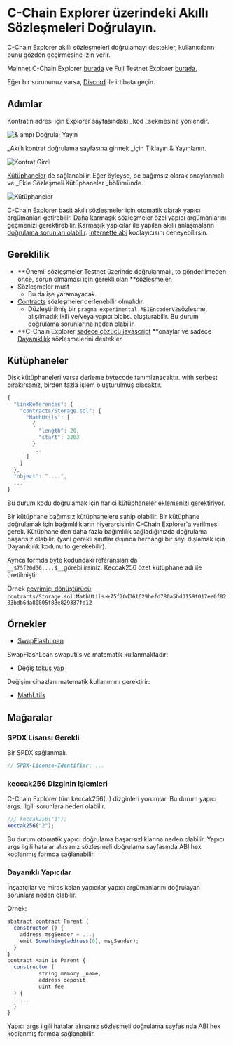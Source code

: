 # C-Chain Explorer üzerindeki Akıllı Sözleşmeleri Doğrulayın.

C-Chain Explorer akıllı sözleşmeleri doğrulamayı destekler, kullanıcıların bunu gözden geçirmesine izin verir.

Mainnet C-Chain Explorer [burada](https://cchain.explorer.avax.network/) ve Fuji Testnet Explorer [burada.](https://cchain.explorer.avax-test.network/)

Eğer bir sorununuz varsa, [Discord](https://chat.avalabs.org) ile irtibata geçin.

## Adımlar

Kontratın adresi için Explorer sayfasındaki _kod _sekmesine yönlendir.

![& ampı Doğrula; Yayın](../../../.gitbook/assets/smart-contract-verify-page.png)

_Akıllı kontrat doğrulama sayfasına girmek _için Tıklayın & Yayınlanın.

![Kontrat Girdi](../../../.gitbook/assets/smart-contract-input-page.png)

[Kütüphaneler](https://docs.soliditylang.org/en/v0.8.4/contracts.html?highlight=libraries#libraries) de sağlanabilir. Eğer öyleyse, be bağımsız olarak onaylanmalı ve _Ekle Sözleşmeli Kütüphaneler _bölümünde.

![Kütüphaneler](../../../.gitbook/assets/smart-contract-library.png)

C-Chain Explorer basit akıllı sözleşmeler için otomatik olarak yapıcı argümanları getirebilir. Daha karmaşık sözleşmeler özel yapıcı argümanlarını geçmenizi gerektirebilir. Karmaşık yapıcılar ile yapılan akıllı anlaşmaların [doğrulama sorunları olabilir](verify-smart-contracts.md#caveats). [İnternette abi](https://abi.hashex.org/) kodlayıcısını deneyebilirsin.

## Gereklilik

* **Önemli sözleşmeler Testnet üzerinde doğrulanmalı, to gönderilmeden önce, sorun olmaması için gerekli olan **sözleşmeler.
* Sözleşmeler must
   * Bu da işe yaramayacak.
* [Contracts](https://remix.ethereum.org) sözleşmeler derlenebilir olmalıdır.
   * Düzleştirilmiş bir `pragma experimental ABIEncoderV2`sözleşme, alışılmadık ikili ve/veya yapıcı blobs. oluşturabilir. Bu durum doğrulama sorunlarına neden olabilir.
* **C-Chain Explorer [sadece çözücü javascript](https://github.com/ethereum/solc-bin) **onaylar ve sadece [Dayanıklılık](https://docs.soliditylang.org) sözleşmelerini destekler.

## Kütüphaneler

Disk kütüphaneleri varsa derleme bytecode tanımlanacaktır. with serbest bırakırsanız, birden fazla işlem oluşturulmuş olacaktır.

```javascript
{
  "linkReferences": {
    "contracts/Storage.sol": {
      "MathUtils": [
        {
          "length": 20,
          "start": 3203
        }
        ...
      ]
    }
  },
  "object": "....",
  ...
}
```

Bu durum kodu doğrulamak için harici kütüphaneler eklemenizi gerektiriyor.

Bir kütüphane bağımsız kütüphanelere sahip olabilir. Bir kütüphane doğrulamak için bağımlılıkların hiyerarşisinin C-Chain Explorer'a verilmesi gerek. Kütüphane'den daha fazla bağımlılık sağladığınızda doğrulama başarısız olabilir. \(yani gerekli sınıflar dışında herhangi bir şeyi dışlamak için Dayanıklılık kodunu to gerekebilir\).

Ayrıca formda byte kodundaki referansları da `__$75f20d36....$__`görebilirsiniz. Keccak256 özet kütüphane adı ile üretilmiştir.

Örnek [çevrimiçi dönüştürücü](https://emn178.github.io/online-tools/keccak_256.html): `contracts/Storage.sol:MathUtils`=>`75f20d361629befd780a5bd3159f017ee0f8283bdb6da80805f83e829337fd12`

## Örnekler

* [SwapFlashLoan](https://cchain.explorer.avax-test.network/address/0x12DF75Fed4DEd309477C94cE491c67460727C0E8/contracts)

SwapFlashLoan swaputils ve matematik kullanmaktadır:

* [Değiş tokuş yap](https://cchain.explorer.avax-test.network/address/0x6703e4660E104Af1cD70095e2FeC337dcE034dc1/contracts)

Değişim cihazları matematik kullanımını gerektirir:

* [MathUtils](https://cchain.explorer.avax-test.network/address/0xbA21C84E4e593CB1c6Fe6FCba340fa7795476966/contracts)

## Mağaralar

### SPDX Lisansı Gerekli

Bir SPDX sağlanmalı.

```javascript
// SPDX-License-Identifier: ...
```

### keccak256 Dizginin Işlemleri

C-Chain Explorer tüm keccak256\(..\) dizginleri yorumlar. Bu durum yapıcı args. ilgili sorunlara neden olabilir.

```javascript
/// keccak256("1");
keccak256("2");
```

Bu durum otomatik yapıcı doğrulama başarısızlıklarına neden olabilir. Yapıcı args ilgili hatalar alırsanız sözleşmeli doğrulama sayfasında ABI hex kodlanmış formda sağlanabilir.

### Dayanıklı Yapıcılar

İnşaatçılar ve miras kalan yapıcılar yapıcı argümanlarını doğrulayan sorunlara neden olabilir.

Örnek:

```javascript
abstract contract Parent {
  constructor () {
    address msgSender = ...;
    emit Something(address(0), msgSender);
  }
}
contract Main is Parent {
  constructor (
          string memory _name,
          address deposit,
          uint fee
  ) {
    ...
  }
}
```

Yapıcı args ilgili hatalar alırsanız sözleşmeli doğrulama sayfasında ABI hex kodlanmış formda sağlanabilir.

